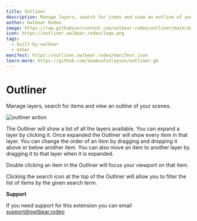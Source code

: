 ```yaml
---
title: Outliner
description: Manage layers, search for items and view an outline of your scenes
author: Owlbear Rodeo
image: https://raw.githubusercontent.com/owlbear-rodeo/outliner/main/docs/header.jpg
icon: https://outliner.owlbear.rodeo/logo.png
tags:
  - built-by-owlbear
  - other
manifest: https://outliner.owlbear.rodeo/manifest.json
learn-more: https://github.com/SeamusFinlayson/outliner-gm
---
```


# Outliner

Manage layers, search for items and view an outline of your scenes.

![outliner action](https://raw.githubusercontent.com/owlbear-rodeo/outliner/main/docs/action.jpg)

The Outliner will show a list of all the layers available.
You can expand a layer by clicking it. Once expanded the Outliner will show every item in that layer.
You can change the order of an item by dragging and dropping it above or below another item.
You can also move an item to another layer by dragging it to that layer when it is expanded.

Double clicking an item in the Outliner will focus your viewport on that item.

Clicking the search icon at the top of the Outliner will allow you to filter the list of items by the given search term.

**Support**

If you need support for this extension you can email <support@owlbear.rodeo>
